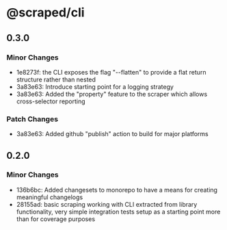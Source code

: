 # @scraped/cli

## 0.3.0

### Minor Changes

- 1e8273f: the CLI exposes the flag "--flatten" to provide a flat return structure rather than nested
- 3a83e63: Introduce starting point for a logging strategy
- 3a83e63: Added the "property" feature to the scraper which allows cross-selector reporting

### Patch Changes

- 3a83e63: Added github "publish" action to build for major platforms

## 0.2.0

### Minor Changes

- 136b6bc: Added changesets to monorepo to have a means for creating meaningful changelogs
- 28155ad: basic scraping working with CLI extracted from library functionality, very simple integration tests setup as a starting point more than for coverage purposes
